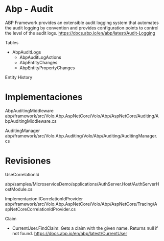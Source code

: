 # Abp - Audit


ABP Framework provides an extensible audit logging system that automates the audit logging by convention and provides configuration points to control the level of the audit logs.
https://docs.abp.io/en/abp/latest/Audit-Logging



Tables
-   AbpAuditLogs
	- AbpAuditLogActions
    - AbpEntityChanges
    - AbpEntityPropertyChanges


Entity History

# Implementaciones


AbpAuditingMiddleware
abp/framework/src/Volo.Abp.AspNetCore/Volo/Abp/AspNetCore/Auditing/AbpAuditingMiddleware.cs 

AuditingManager
abp/framework/src/Volo.Abp.Auditing/Volo/Abp/Auditing/AuditingManager.cs 

# Revisiones


UseCorrelationId

abp/samples/MicroserviceDemo/applications/AuthServer.Host/AuthServerHostModule.cs 

Implementacion ICorrelationIdProvider
abp/framework/src/Volo.Abp.AspNetCore/Volo/Abp/AspNetCore/Tracing/AspNetCoreCorrelationIdProvider.cs


Claim
- CurrentUser.FindClaim: Gets a claim with the given name. Returns null if not found.
https://docs.abp.io/en/abp/latest/CurrentUser
